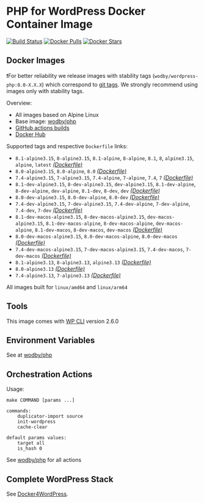 # PHP for WordPress Docker Container Image

[![Build Status](https://github.com/wodby/wordpress-php/workflows/Build%20docker%20image/badge.svg)](https://github.com/wodby/wordpress-php/actions)
[![Docker Pulls](https://img.shields.io/docker/pulls/wodby/wordpress-php.svg)](https://hub.docker.com/r/wodby/wordpress-php)
[![Docker Stars](https://img.shields.io/docker/stars/wodby/wordpress-php.svg)](https://hub.docker.com/r/wodby/wordpress-php)

## Docker Images

❗For better reliability we release images with stability tags (`wodby/wordpress-php:8.0-X.X.X`) which correspond
to [git tags](https://github.com/wodby/wordpress-php/releases). We strongly recommend using images only with stability
tags.

Overview:

- All images based on Alpine Linux
- Base image: [wodby/php](https://github.com/wodby/php)
- [GitHub actions builds](https://github.com/wodby/wordpress-php/actions)
- [Docker Hub](https://hub.docker.com/r/wodby/wordpress-php)

[_(Dockerfile)_]: https://github.com/wodby/wordpress-php/tree/master/Dockerfile

Supported tags and respective `Dockerfile` links:

- `8.1-alpine3.15`, `8-alpine3.15`, `8.1-alpine`, `8-alpine`, `8.1`, `8`, `alpine3.15`, `alpine`, `latest` [_(Dockerfile)_]
- `8.0-alpine3.15`, `8.0-alpine`, `8.0` [_(Dockerfile)_]
- `7.4-alpine3.15`, `7-alpine3.15`, `7.4-alpine`, `7-alpine`, `7.4`, `7` [_(Dockerfile)_]
- `8.1-dev-alpine3.15`, `8-dev-alpine3.15`, `dev-alpine3.15`, `8.1-dev-alpine`, `8-dev-alpine`, `dev-alpine`, `8.1-dev`, `8-dev`, `dev` [_(Dockerfile)_]
- `8.0-dev-alpine3.15`, `8.0-dev-alpine`, `8.0-dev` [_(Dockerfile)_]
- `7.4-dev-alpine3.15`, `7-dev-alpine3.15`, `7.4-dev-alpine`, `7-dev-alpine`, `7.4-dev`, `7-dev` [_(Dockerfile)_]
- `8.1-dev-macos-alpine3.15`, `8-dev-macos-alpine3.15`, `dev-macos-alpine3.15`, `8.1-dev-macos-alpine`, `8-dev-macos-alpine`, `dev-macos-alpine`, `8.1-dev-macos`, `8-dev-macos`, `dev-macos` [_(Dockerfile)_]
- `8.0-dev-macos-alpine3.15`, `8.0-dev-macos-alpine`, `8.0-dev-macos` [_(Dockerfile)_]
- `7.4-dev-macos-alpine3.15`, `7-dev-macos-alpine3.15`, `7.4-dev-macos`, `7-dev-macos` [_(Dockerfile)_]
- `8.1-alpine3.13`, `8-alpine3.13`, `alpine3.13` [_(Dockerfile)_]
- `8.0-alpine3.13` [_(Dockerfile)_]
- `7.4-alpine3.13`, `7-alpine3.13` [_(Dockerfile)_]

All images built for `linux/amd64` and `linux/arm64`

## Tools

This image comes with [WP CLI](https://github.com/wp-cli/wp-cli) version 2.6.0

## Environment Variables

See at [wodby/php](https://github.com/wodby/php)

## Orchestration Actions

Usage:

```
make COMMAND [params ...]
 
commands:
    duplicator-import source
    init-wordpress   
    cache-clear
    
default params values:
    target all
    is_hash 0 
```

See [wodby/php](https://github.com/wodby/php) for all actions

## Complete WordPress Stack

See [Docker4WordPress](https://github.com/wodby/docker4wordpress).
